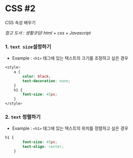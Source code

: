 # CSS #2

CSS 속성 배우기

*참고 도서 : 생활코딩! html + css + Javascript*



### 1. `text size`설정하기

- Example : `<h1>` 태그에 있는 텍스트의 크기를 조정하고 싶은 경우

```css
<style>
    a {
        color: black;
        text-decoration: none;
    }
    h1 {
        font-size: 45px;
    }
</style>
```



### 2. `text` 정렬하기

- Example : `<h1>` 태그에 있는 텍스트의 위치를 정렬하고 싶은 경우

```css
h1 {
        font-size: 45px;
        text-align: center;
    }
```